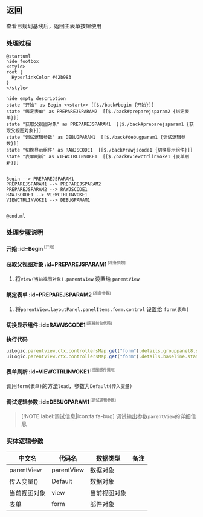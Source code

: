 ## 返回 <!-- {docsify-ignore-all} -->

   查看已规划基线后，返回主表单按钮使用

### 处理过程

```plantuml
@startuml
hide footbox
<style>
root {
  HyperlinkColor #42b983
}
</style>

hide empty description
state "开始" as Begin <<start>> [[$./back#begin {开始}]]
state "绑定表单" as PREPAREJSPARAM2  [[$./back#preparejsparam2 {绑定表单}]]
state "获取父视图对象" as PREPAREJSPARAM1  [[$./back#preparejsparam1 {获取父视图对象}]]
state "调试逻辑参数" as DEBUGPARAM1  [[$./back#debugparam1 {调试逻辑参数}]]
state "切换显示组件" as RAWJSCODE1  [[$./back#rawjscode1 {切换显示组件}]]
state "表单刷新" as VIEWCTRLINVOKE1  [[$./back#viewctrlinvoke1 {表单刷新}]]


Begin --> PREPAREJSPARAM1
PREPAREJSPARAM1 --> PREPAREJSPARAM2
PREPAREJSPARAM2 --> RAWJSCODE1
RAWJSCODE1 --> VIEWCTRLINVOKE1
VIEWCTRLINVOKE1 --> DEBUGPARAM1


@enduml
```


### 处理步骤说明

#### 开始 :id=Begin<sup class="footnote-symbol"> <font color=gray size=1>[开始]</font></sup>




#### 获取父视图对象 :id=PREPAREJSPARAM1<sup class="footnote-symbol"> <font color=gray size=1>[准备参数]</font></sup>



1. 将`view(当前视图对象).parentView` 设置给  `parentView`

#### 绑定表单 :id=PREPAREJSPARAM2<sup class="footnote-symbol"> <font color=gray size=1>[准备参数]</font></sup>



1. 将`parentView.layoutPanel.panelItems.form.control` 设置给  `form(表单)`

#### 切换显示组件 :id=RAWJSCODE1<sup class="footnote-symbol"> <font color=gray size=1>[直接前台代码]</font></sup>



<p class="panel-title"><b>执行代码</b></p>

```javascript
uiLogic.parentview.ctx.controllersMap.get("form").details.grouppanel8.state.visible=true;
uiLogic.parentview.ctx.controllersMap.get("form").details.baseline.state.visible=false;

```

#### 表单刷新 :id=VIEWCTRLINVOKE1<sup class="footnote-symbol"> <font color=gray size=1>[视图部件调用]</font></sup>



调用`form(表单)`的方法`load`，参数为`Default(传入变量)`
#### 调试逻辑参数 :id=DEBUGPARAM1<sup class="footnote-symbol"> <font color=gray size=1>[调试逻辑参数]</font></sup>



> [!NOTE|label:调试信息|icon:fa fa-bug]
> 调试输出参数`parentView`的详细信息



### 实体逻辑参数

|    中文名   |    代码名    |  数据类型      |备注 |
| --------| --------| --------  | --------   |
|parentView|parentView|数据对象||
|传入变量(<i class="fa fa-check"/></i>)|Default|数据对象||
|当前视图对象|view|当前视图对象||
|表单|form|部件对象||
